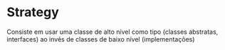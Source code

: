 # Strategy

Consiste em usar uma classe de alto nível como tipo (classes abstratas, interfaces) ao invés de classes de baixo nível (implementações)
